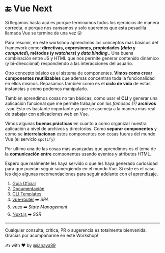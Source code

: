 # 🔚 Vue Next

Si llegamos hasta acá es porque terminamos todos los ejercicios de manera correcta, o porque nos cansamos y solo queremos que esta pesadilla llamada Vue se termine de una vez 😛

Para resumir, en este workshop aprendimos los conceptos mas básicos del framework como: **directivas, expresiones, propiedades (*data* y *computed*), métodos (y *watchers*) y *data binding*.**. Una buena combinación entre JS y HTML que nos permite generar contenido dinámico (y bi-direccional) respondiendo a las interacciones del usuario.

Otro concepto básico es el sistema de componentes. **Vimos como crear componentes reutilizables** que ademas concentran toda la funcionalidad en ellos mismos. Repasamos también como es el **ciclo de vida** de estas instancias y como podemos manipularlo.

También aprendimos cosas no tan básicas, como usar el **CLI** y generar una aplicación funcional que me permite trabajar con los *famosos (?)* **archivos `.vue`**. Esto es bastante importante ya que se asemeja a la manera mas real de trabajar con aplicaciones web en Vue.

Vimos algunas **buenas prácticas** en cuanto a como organizar nuestra aplicación a nivel de archivos y directorios. Como **separar componentes** y como se **interrelacionan** estos componentes con cosas fueras del mundo Vue (el servicio `spotify`)

Por ultimo una de las cosas mas avanzadas que aprendimos es el tema de la **comunicación entre** componentes usando eventos y atributos HTML.

Espero que realmente les haya servido o que les haya generado curiosidad para que puedan seguir sumergiendo en el mundo Vue. Si este es el caso les dejo algunas recomendaciones para seguir adelante con el aprendizaje.

1. [Guia Oficial](https://vuejs.org/v2/guide/)
2. [Documentación](https://vuejs.org/v2/api/)
3. [CLI Templates](https://github.com/vuejs/vue-cli#official-templates)
4. [vue-router](https://github.com/vuejs/vue-router) ➡️ *SPA*
5. [vuex](https://github.com/vuejs/vuex) ➡️ *State Management*
6. [Nuxt.js](https://nuxtjs.org/) ➡️ *SSR*

---
Cualquier consulta, critica, PR o sugerencia es totalmente bienvenida.
Gracias por acompañarme en este Workshop!

✍️ with ❤️ by [@ianaya89](https://twitter.com/)
